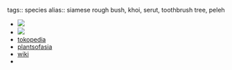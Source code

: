 tags:: species
alias:: siamese rough bush, khoi, serut, toothbrush tree, peleh

- ![](https://peach-geographical-bat-397.mypinata.cloud/ipfs/QmZ8QYi4doThaioRZzrJM6JxV5UqiS2iwTb58oQizTPg1f)
- ![](https://peach-geographical-bat-397.mypinata.cloud/ipfs/QmYd7CniYgepap7cUQN2ah8micN1BowfmFpZzpLfj8H6BN)
- [tokopedia](https://www.tokopedia.com/wireindustriestuban/pohon-serut-taman-hias-bonsai-streblus-asper?extParam=ivf%3Dfalse%26src%3Dsearch)
- [plantsofasia](http://www.plantsofasia.com/index/streblus_asper/0-892)
- [wiki](https://en.wikipedia.org/wiki/Streblus_asper)
-